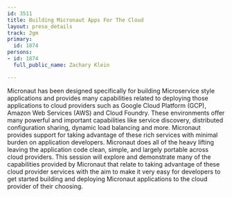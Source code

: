 ```yaml
---
id: 3511
title: Building Micronaut Apps For The Cloud
layout: preso_details
track: 2gm
primary:
  id: 1874
persons:
- id: 1874
  full_public_name: Zachary Klein

---
```

Micronaut has been designed specifically for building Microservice style applications and provides many capabilities related to deploying those applications to cloud providers such as Google Cloud Platform (GCP), Amazon Web Services (AWS) and Cloud Foundry.  These environments offer many powerful and important capabilities like service discovery, distributed configuration sharing, dynamic load balancing and more.  Micronaut provides support for taking advantage of these rich services with minimal burden on application developers.  Micronaut does all of the heavy lifting leaving the application code clean, simple, and largely portable across cloud providers.  This session will explore and demonstrate many of the capabilities provided by Micronaut that relate to taking advantage of these cloud provider services with the aim to make it very easy for developers to get started building and deploying Micronaut applications to the cloud provider of their choosing.